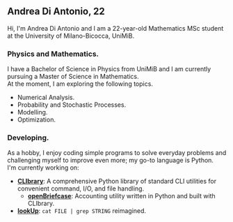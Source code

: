 ## Andrea Di Antonio, 22

Hi, I'm Andrea Di Antonio and I am a 22-year-old Mathematics MSc student at the University of Milano-Bicocca, UniMiB. 

### Physics and Mathematics.

I have a Bachelor of Science in Physics from UniMiB and I am currently pursuing a Master of Science in Mathematics.  
At the moment, I am exploring the following topics.
* Numerical Analysis.
* Probability and Stochastic Processes.
* Modelling.
* Optimization.

### Developing.

As a hobby, I enjoy coding simple programs to solve everyday problems and challenging myself to improve even more; my go-to language is Python.  
I'm currently working on:
* [**CLIbrary**](https://github.com/diantonioandrea/CLIbrary): A comprehensive Python library of standard CLI utilities for convenient command, I/O, and file handling.
  * [**openBriefcase**](https://github.com/diantonioandrea/openBriefcase): Accounting utility written in Python and built with CLIbrary.
* [**lookUp**](https://github.com/diantonioandrea/lookUp): `cat FILE | grep STRING` reimagined.
